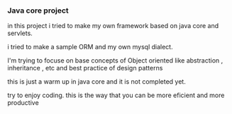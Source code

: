 ### Java core project
in this project i tried to make my own framework based on java core and servlets.

i tried to make a sample ORM and my own mysql dialect.

I'm trying to focuse on base concepts of Object oriented like abstraction , inheritance , etc and best practice of design patterns

this is just a warm up in java core and it is not completed yet.

try to enjoy coding. this is the way that you can be more eficient and more productive 
